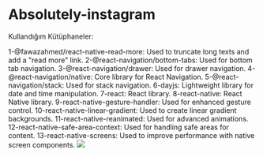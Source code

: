 # Absolutely-instagram

Kullandığım Kütüphaneler:

1-@fawazahmed/react-native-read-more: Used to truncate long texts and add a "read more" link.
2-@react-navigation/bottom-tabs: Used for bottom tab navigation.
3-@react-navigation/drawer: Used for drawer navigation.
4-@react-navigation/native: Core library for React Navigation.
5-@react-navigation/stack: Used for stack navigation.
6-dayjs: Lightweight library for date and time manipulation.
7-react: React library.
8-react-native: React Native library.
9-react-native-gesture-handler: Used for enhanced gesture control.
10-react-native-linear-gradient: Used to create linear gradient backgrounds.
11-react-native-reanimated: Used for advanced animations.
12-react-native-safe-area-context: Used for handling safe areas for content.
13-react-native-screens: Used to improve performance with native screen components.
<img src="./Assets/Gif mobile.gif" />
